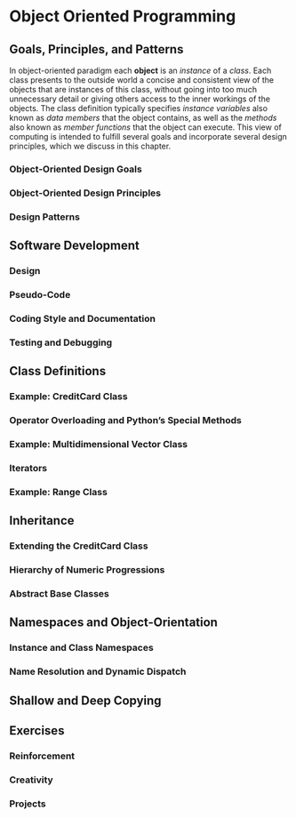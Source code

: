 <h1>Object Oriented Programming</h1>



<h2>Goals, Principles, and Patterns</h2>


In object-oriented paradigm each __object__ is an _instance_ of a _class_. Each class presents to the outside world a concise and consistent view of the objects that are instances of this class, without going into too much unnecessary detail or giving others access to the inner workings of the objects. The class definition typically specifies _instance variables_ also known as _data members_ that the object contains, as well as the _methods_ also known as _member functions_ that the object can execute. This view of computing is intended to fulfill several goals and incorporate several design principles, which we discuss in this chapter.


<h3>Object-Oriented Design Goals</h3>



<h3>Object-Oriented Design Principles</h3>



<h3>Design Patterns</h3>



<h2>Software Development</h2>


<h3>Design</h3>



<h3>Pseudo-Code</h3>



<h3>Coding Style and Documentation</h3>



<h3>Testing and Debugging</h3>



<h2>Class Definitions</h2>


<h3>Example: CreditCard Class</h3>



<h3>Operator Overloading and Python’s Special Methods</h3>



<h3>Example: Multidimensional Vector Class</h3>



<h3>Iterators</h3>


<h3>Example: Range Class</h3>


<h2>Inheritance</h2>


<h3>Extending the CreditCard Class</h3>



<h3>Hierarchy of Numeric Progressions</h3>



<h3>Abstract Base Classes</h3>



<h2>Namespaces and Object-Orientation</h2>


<h3>Instance and Class Namespaces</h3>



<h3>Name Resolution and Dynamic Dispatch</h3>






<h2>Shallow and Deep Copying</h2>






<h2>Exercises</h2>


<h3>Reinforcement</h3>



<h3>Creativity</h3>



<h3>Projects</h3>

